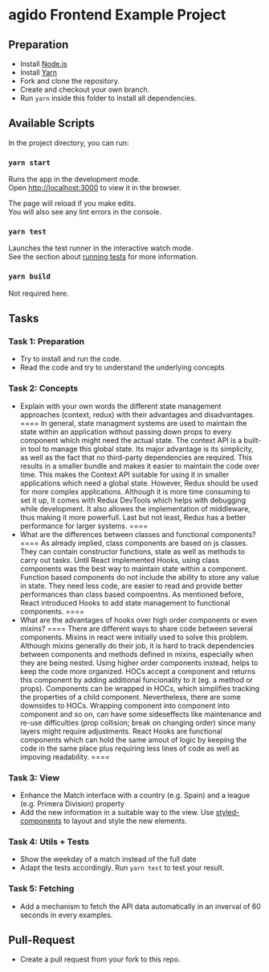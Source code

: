 # agido Frontend Example Project

## Preparation

-   Install [Node.js](https://nodejs.org/en/)
-   Install [Yarn](https://yarnpkg.com/en/)
-   Fork and clone the repository.
-   Create and checkout your own branch.
-   Run `yarn` inside this folder to install all dependencies.

## Available Scripts

In the project directory, you can run:

### `yarn start`

Runs the app in the development mode.<br>
Open [http://localhost:3000](http://localhost:3000) to view it in the browser.

The page will reload if you make edits.<br>
You will also see any lint errors in the console.

### `yarn test`

Launches the test runner in the interactive watch mode.<br>
See the section about [running tests](https://facebook.github.io/create-react-app/docs/running-tests) for more information.

### `yarn build`

Not required here.

## Tasks

### Task 1: Preparation

-   Try to install and run the code.
-   Read the code and try to understand the underlying concepts

### Task 2: Concepts

-   Explain with your own words the different state management approaches (context, redux) with their advantages and disadvantages.
====
    In general, state managment systems are used to maintain the state within an application without passing down props to every component which might need the actual state. The context API is a built-in tool to manage this global state. Its major advantage is its simplicity, as well as the fact that no third-party dependencies are required. This results in a smaller bundle and makes it easier to maintain the code over time. This makes the Context API suitable for using it in smaller applications which need a global state.
    However, Redux should be used for more complex applications. Although it is more time consuming to set it up, It comes with Redux DevTools which helps with debugging while development. It also allowes the implementation of middleware, thus making it more powerfull. Last but not least, Redux has a better performance for larger systems.
====
-   What are the differences between classes and functional components?
====
    As already implied, class components are based on js classes. They can contain constructor functions, state as well as methods to carry out tasks. Until React implemented Hooks, using class components was the best way to maintain state within a component. Function based components do not include the ability to store any value in state. They need less code, are easier to read and provide better performances than class based compoentns. As mentioned before, React introduced Hooks to add state management to functional components.
====
-   What are the advantages of hooks over high order components or even mixins?
====
    There are different ways to share code between several components. Mixins in react were initially used to solve this problem. Although mixins generally do their job, it is hard to track dependencies between components and methods defined in mixins, especially when they are being nested.
    Using higher order components instead, helps to keep the code more organized. HOCs accept a component and returns this component by adding additional funcionality to it (eg. a method or props). Components can be wrapped in HOCs, which simplifies tracking the properties of a child component. Nevertheless, there are some downsides to HOCs. Wrapping component into component into component and so on, can have some sideseffects like maintenance and re-use difficulties (prop collision; break on changing order) since many layers might require adjustments.
    React Hooks are functional components which can hold the same amout of logic by keeping the code in the same place plus requiring less lines of code as well as impoving readability.
====

### Task 3: View

-   Enhance the Match interface with a country (e.g. Spain) and a league (e.g. Primera Division) property
-   Add the new information in a suitable way to the view. Use [styled-components](https://www.styled-components.com/) to layout and style the new elements.

### Task 4: Utils + Tests

-   Show the weekday of a match instead of the full date
-   Adapt the tests accordingly. Run `yarn test` to test your result.

### Task 5: Fetching

-   Add a mechanism to fetch the API data automatically in an inverval of 60 seconds in every examples.

## Pull-Request

-   Create a pull request from your fork to this repo.
